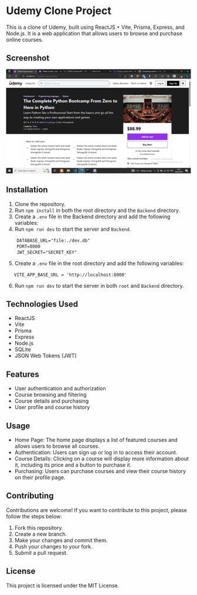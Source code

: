 ﻿# Udemy Clone Project

This is a clone of Udemy, built using ReactJS + Vite, Prisma, Express, and Node.js. It is a web application that allows users to browse and purchase online courses.

## Screenshot

![Screenshot](./Screenshots/Screenshot%20(12).png)

## Installation

1. Clone the repository.
2. Run `npm install` in both the root directory and the `Backend` directory.
3. Create a `.env` file in the Backend directory and add the following variables:
4. Run `npm run dev` to start the server and `Backend`.

```
    DATABASE_URL="file:./dev.db"
    PORT=8000
    JWT_SECRET="SECRET_KEY"
```

5. Create a `.env` file in the root directory and add the following variables:

```
   VITE_APP_BASE_URL = 'http://localhost:8000'
```

6. Run `npm run dev` to start the server in both `root` and `Backend` directory.
## Technologies Used

- ReactJS
- Vite
- Prisma
- Express
- Node.js
- SQLite
- JSON Web Tokens (JWT)

## Features

- User authentication and authorization
- Course browsing and filtering
- Course details and purchasing
- User profile and course history

## Usage

- Home Page: The home page displays a list of featured courses and allows users to browse all courses.
- Authentication: Users can sign up or log in to access their account.
- Course Details: Clicking on a course will display more information about it, including its price and a button to purchase it.
- Purchasing: Users can purchase courses and view their course history on their profile page.

## Contributing

Contributions are welcome! If you want to contribute to this project, please follow the steps below:

1. Fork this repository.
2. Create a new branch.
3. Make your changes and commit them.
4. Push your changes to your fork.
5. Submit a pull request.

## License

This project is licensed under the MIT License.
